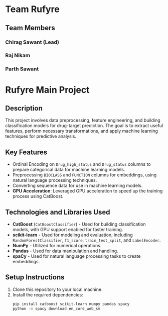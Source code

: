 #  Team Rufyre

## Team Members
### Chirag Sawant (Lead)
### Raj Nikam
### Parth Sawant

# Rufyre Main Project

## Description
This project involves data preprocessing, feature engineering, and building classification models for drug-target prediction. The goal is to extract useful features, perform necessary transformations, and apply machine learning techniques for predictive analysis.

## Key Features
- Ordinal Encoding on `Drug_high_status` and `Drug_status` columns to prepare categorical data for machine learning models.
- Preprocessing `BIOCLASS` and `FUNCTION` columns for embeddings, using natural language processing techniques.
- Converting sequence data for use in machine learning models.
- **GPU Acceleration**: Leveraged GPU acceleration to speed up the training process using CatBoost.

## Technologies and Libraries Used
- **CatBoost** (`CatBoostClassifier`) - Used for building classification models, with GPU support enabled for faster training.
- **scikit-learn** - Used for modeling and evaluation, including `RandomForestClassifier`, `f1_score`, `train_test_split`, and `LabelEncoder`.
- **NumPy** - Utilized for numerical operations.
- **Pandas** - Used for data manipulation and handling.
- **spaCy** - Used for natural language processing tasks to create embeddings.

## Setup Instructions
1. Clone this repository to your local machine.
2. Install the required dependencies:
   ```bash
   pip install catboost scikit-learn numpy pandas spacy
   python -m spacy download en_core_web_sm




